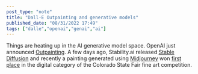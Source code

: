 ```yaml
---
post_type: "note" 
title: "Dall-E Outpainting and generative models"
published_date: "08/31/2022 17:49"
tags: ["dalle","openai","genai","ai"]
---
```


Things are heating up in the AI generative model space. OpenAI just announced [Outpainting](https://openai.com/blog/dall-e-introducing-outpainting/). A few days ago, Stability.ai released [Stable Diffusion](https://stability.ai/blog/stable-diffusion-public-release) and recently a painting generated using [Midjourney](https://www.midjourney.com/home/) won [first place](https://arstechnica.com/information-technology/2022/08/ai-wins-state-fair-art-contest-annoys-humans/) in the digital category of the Colorado State Fair fine art competition.